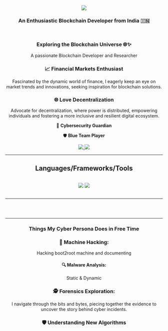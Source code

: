 <h1 align="center">
    <img src="https://readme-typing-svg.herokuapp.com/?font=Righteous&size=39&center=true&vCenter=true&width=500&height=70&duration=3000&lines=Hi+There!+😜;+I'm+Sanjeev+Varma!;" />
</h1>

<h3 align="center"> An Enthusiastic Blockchain Developer from India 🇮🇳 </h3>

<br/>

<!-- about me -->

<div align="center">

### Exploring the Blockchain Universe 🌐✨
  A passionate Blockchain Developer and Researcher 

### 📈 **Financial Markets Enthusiast**
   Fascinated by the dynamic world of finance, I eagerly keep an eye on market trends and innovations, seeking inspiration for blockchain solutions.

### 🌐 **Love Decentralization**
   Advocate for decentralization, where power is distributed, empowering individuals and fostering a more inclusive and resilient digital ecosystem.

🔐 **Cybersecurity Guardian**
  

🛡️ **Blue Team Player**

</div>


<!-- Connect with me -->

<div align="center"> 
  <a href="mailto:sanjeevvarmacode@gmail.com">
    <img src="https://img.shields.io/badge/Gmail-333333?style=for-the-badge&logo=gmail&logoColor=red" />
  </a>
  
  <a href="https://linkedin.com/in/sanjeev-varmabionicimposter/" target="_blank">
    <img src="https://img.shields.io/badge/LinkedIn-0077B5?style=for-the-badge&logo=linkedin&logoColor=white" target="_blank" />
  </a>
</div>

<hr/>

<!--languages frameworks and tools-->

<h2 align="center"> Languages/Frameworks/Tools </h2>

<br/>

<div align="center">
  <img src="https://skillicons.dev/icons?i=cpp,solidity,py,django,postgres" />
  <img src="https://skillicons.dev/icons?i=dart,flutter,java,js,rust,git,vim" />
  <br>
</div>

<br/>
<hr/>

<!-- Stats -->

<!-- <h2 align="center"> ⚡ Stats ⚡ </h2>

<br>

<div align=center>

  <img width=390 src="https://github-readme-streak-stats-Sanjeevvarmabetter.vercel.app/?user=salesp07&count_private=true&theme=react&border_radius=10" alt="streak stats"/>
  
  <img width=390 src="https://github-readme-stats-Sanjeevvarmabetter.vercel.app/api?username=salesp07&count_private=true&show_icons=true&theme=react&rank_icon=github&border_radius=10" alt="readme stats" />
  
  <br/>

  <img width=325 align="center" src="https://github-readme-stats-Sanjeevvarmabetter.vercel.app/api/top-langs/?username=salesp07&hide=HTML&langs_count=8&layout=compact&theme=react&border_radius=10&size_weight=0.5&count_weight=0.5&exclude_repo=github-readme-stats" alt="top langs" />

</div> -->

<br/><br/>

<hr/>

<h3 align="center"> Things My Cyber Persona Does in Free Time </h3>

<!-- <h3 align="center"> Diving into the Cybernetic Realm in My Free Time 🕵️‍♂️</h3> -->

<div align="center">
    
### 🤖 **Machine Hacking:**

  Hacking boot2root machine and documenting 

#### 🔍 **Malware Analysis:**

  Static & Dynamic

### 🕵️ **Forensics Exploration:**
   I navigate through the bits and bytes, piecing together the evidence to uncover the story behind cyber incidents.

### 🛡️ **Understanding New Algorithms**

</div>

<br/>

